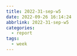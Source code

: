 ```yaml
---
title: 2022-31-sep-w5
date: 2022-09-26 16:14:24
abbrlink: 2022-31-sep-w5
categories:
  - report
tags:
  - week
---
```

